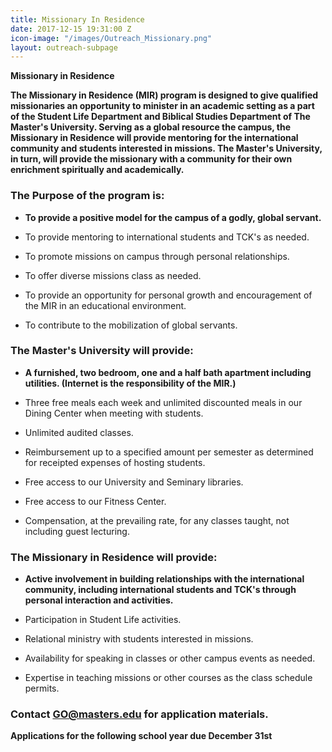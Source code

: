 ```yaml
---
title: Missionary In Residence
date: 2017-12-15 19:31:00 Z
icon-image: "/images/Outreach_Missionary.png"
layout: outreach-subpage
---
```


**Missionary in Residence**

**The Missionary in Residence (MIR) program is designed to give qualified missionaries an opportunity to minister in an academic setting as a part of the Student Life Department and Biblical Studies Department of The Master's University. Serving as a global resource the campus, the Missionary in Residence will provide mentoring for the international community and students interested in missions. The Master's University, in turn, will provide the missionary with a community for their own enrichment spiritually and academically.**

### **The Purpose of the program is:**

* **To provide a positive model for the campus of a godly, global servant.**

* To provide mentoring to international students and TCK's as needed.

* To promote missions on campus through personal relationships.

* To offer diverse missions class as needed.

* To provide an opportunity for personal growth and encouragement of the MIR in an educational environment.

* To contribute to the mobilization of global servants.

### **The Master's University will provide:**

* **A furnished, two bedroom, one and a half bath apartment including utilities. (Internet is the responsibility of the MIR.)**

* Three free meals each week and unlimited discounted meals in our Dining Center when meeting with students.

* Unlimited audited classes.

* Reimbursement up to a specified amount per semester as determined for receipted expenses of hosting students.

* Free access to our University and Seminary libraries.

* Free access to our Fitness Center.

* Compensation, at the prevailing rate, for any classes taught, not including guest lecturing.

### **The Missionary in Residence will provide:**

* **Active involvement in building relationships with the international community, including international students and TCK's through personal interaction and activities.**

* Participation in Student Life activities.

* Relational ministry with students interested in missions.

* Availability for speaking in classes or other campus events as needed.

* Expertise in teaching missions or other courses as the class schedule permits.

### **Contact [GO@masters.edu](mailto:GO@masters.edu) for application materials.**

**Applications for the following school year due December 31st**
